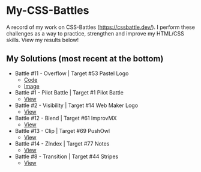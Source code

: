 # My-CSS-Battles
A record of my work on CSS-Battles (https://cssbattle.dev/). I perform these challenges as a way to practice, strengthen and improve my HTML/CSS skills. View my results below!

## My Solutions (most recent at the bottom)

- Battle #11 - Overflow | Target #53 Pastel Logo
  - [Code](./src/target53.html)
  - [Image](./img/target53Result.JPG)
- Battle #1 - Pilot Battle | Target #1 Pilot Battle
  - [View](/src/target1.md)
- Battle #2  - Visibility | Target #14 Web Maker Logo
  - [View](/src/target14.md)
- Battle #12 - Blend | Target #61 ImprovMX
  - [View](/src/target61.md)
- Battle #13 - Clip | Target #69 PushOwl
  - [View](/src/target69.md)
- Battle #14 - ZIndex | Target #77 Notes <!-- flex -->
  - [View](/src/target77.md)
- Battle #8 - Transition | Target #44 Stripes <!-- repeating-linear-gradient -->
  - [View](/src/target44.md)

